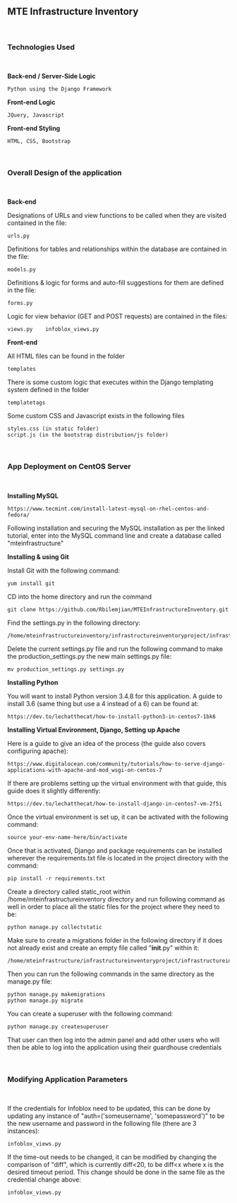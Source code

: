 MTE Infrastructure Inventory
-

<br>

<h3>Technologies Used</h3>

<br>

<strong>Back-end / Server-Side Logic</strong>
    
    Python using the Django Framework
    
<strong>Front-end Logic</strong>

    JQuery, Javascript

<strong>Front-end Styling</strong>

    HTML, CSS, Bootstrap

<br>

<h3>Overall Design of the application</h3>

<br>

<strong>Back-end</strong>

Designations of URLs and view functions to be called when they are visited contained in the file:

    urls.py

Definitions for tables and relationships within the database are contained in the file:

    models.py
    
Definitions & logic for forms and auto-fill suggestions for them are defined in the file:
    
    forms.py
    
Logic for view behavior (GET and POST requests) are contained in the files:

    views.py    infoblox_views.py
  
<strong>Front-end</strong>

All HTML files can be found in the folder 

    templates

There is some custom logic that executes within the Django templating system defined in the folder

    templatetags
    
Some custom CSS and Javascript exists in the following files

    styles.css (in static folder)
    script.js (in the bootstrap distribution/js folder)
    
<br>

<h3>App Deployment on CentOS Server</h3>

<br>

<strong>Installing MySQL</strong>

    https://www.tecmint.com/install-latest-mysql-on-rhel-centos-and-fedora/
    
Following installation and securing the MySQL installation as per the linked tutorial, enter into the
MySQL command line and create a database called "mteinfrastructure"

<strong>Installing & using Git</strong>

Install Git with the following command:

    yum install git
    
CD into the home directory and run the command

    git clone https://github.com/Rbilemjian/MTEInfrastructureInventory.git
    
Find the settings.py in the following directory:

    /home/mteinfrastructureinventory/infrastructureinventoryproject/infrastructureinventoryproject
    
Delete the current settings.py file and run the following command to make the production_settings.py the new main settings.py file:

    mv production_settings.py settings.py
    
    
<strong> Installing Python </strong>

You will want to install Python version 3.4.8 for this application.
A guide to install 3.6 (same thing but use a 4 instead of a 6) can be found at:

    https://dev.to/lechatthecat/how-to-install-python3-in-centos7-1bk6
    
<strong>Installing Virtual Environment, Django, Setting up Apache</strong>

Here is a guide to give an idea of the process (the guide also covers configuring apache):

    https://www.digitalocean.com/community/tutorials/how-to-serve-django-applications-with-apache-and-mod_wsgi-on-centos-7
    
If there are problems setting up the virtual environment with that guide, this guide does it slightly differently:

    https://dev.to/lechatthecat/how-to-install-django-in-centos7-vm-2f5i
    
Once the virtual environment is set up, it can be activated with the following command:

    source your-env-name-here/bin/activate

Once that is activated, Django and package requirements can be installed wherever the requirements.txt file is located in the project
directory with the command:

    pip install -r requirements.txt
    
Create a directory called static_root within /home/mteinfrastructureinventory directory and run following command as well
in order to place all the static files for the project where they need to be:

    python manage.py collectstatic
    
Make sure to create a migrations folder in the following directory if it does not already exist and create an empty file called "__init__.py" within it:

    /home/mteinfrastructure/infrastructureinventoryproject/infrastructureinventoryapp
    
Then you can run the following commands in the same directory as the manage.py file:

    python manage.py makemigrations
    python manage.py migrate
    
You can create a superuser with the following command: 

    python manage.py createsuperuser
    
That user can then log into the admin panel and add other users who will then be able to log into the application using their guardhouse credentials

<br>

<h3>Modifying Application Parameters</h3>

<br>

If the credentials for Infoblox need to be updated, this can be done by updating any instance of "auth=('someusername', 'somepassword')" to be the new username and password in the following file (there are 3 instances): 

    infoblox_views.py
    
If the time-out needs to be changed, it can be modified by changing the comparison of "diff", which is currently diff<20, to be diff<x where x is the desired timeout period. 
This change should be done in the same file as the credential change above:

    infoblox_views.py
    

    


    
    

    

    


